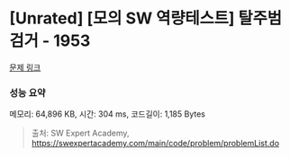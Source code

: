 # [Unrated] [모의 SW 역량테스트] 탈주범 검거 - 1953 

[문제 링크](https://swexpertacademy.com/main/code/problem/problemDetail.do?contestProbId=AV5PpLlKAQ4DFAUq) 

### 성능 요약

메모리: 64,896 KB, 시간: 304 ms, 코드길이: 1,185 Bytes



> 출처: SW Expert Academy, https://swexpertacademy.com/main/code/problem/problemList.do